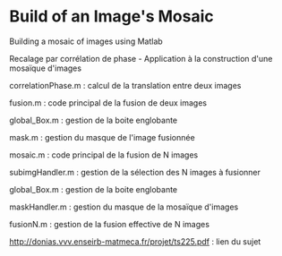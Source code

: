 # Build of an Image's Mosaic
Building a mosaic of images using Matlab

Recalage par corrélation de phase - Application à la construction d'une mosaïque d'images

correlationPhase.m : calcul de la translation entre deux images

fusion.m : code principal de la fusion de deux images

global_Box.m : gestion de la boite englobante

mask.m : gestion du masque de l'image fusionnée

mosaic.m : code principal de la fusion de N images

subimgHandler.m : gestion de la sélection des N images à fusionner

global_Box.m : gestion de la boite englobante

maskHandler.m : gestion du masque de la mosaïque d'images

fusionN.m : gestion de la fusion effective de N images

http://donias.vvv.enseirb-matmeca.fr/projet/ts225.pdf : lien du sujet
